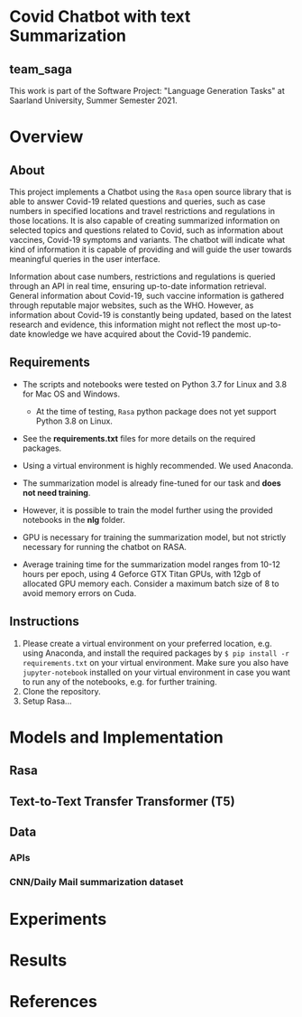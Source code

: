 # Covid Chatbot with text Summarization

## team_saga

This work is part of the Software Project: "Language Generation Tasks" at Saarland University, Summer Semester 2021.


# Overview

## About

This project implements a Chatbot using the `Rasa` open source library that is able to answer Covid-19 related questions and queries, such as case numbers in specified locations and travel restrictions and regulations in those locations. It is also capable of creating summarized information on selected topics and questions related to Covid, such as information about vaccines, Covid-19 symptoms and variants. The chatbot will indicate what kind of information it is capable of providing and will guide the user towards meaningful queries in the user interface.

Information about case numbers, restrictions and regulations is queried through an API in real time, ensuring up-to-date information retrieval. General information about Covid-19, such vaccine information is gathered through reputable major websites, such as the WHO. However, as information about Covid-19 is constantly being updated, based on the latest research and evidence, this information might not reflect the most up-to-date knowledge we have acquired about the Covid-19 pandemic.

## Requirements

* The scripts and notebooks were tested on Python 3.7 for Linux and 3.8 for Mac OS and Windows.
  * At the time of testing, `Rasa` python package does not yet support Python 3.8 on Linux.
* See the **requirements.txt** files for more details on the required packages.
* Using a virtual environment is highly recommended. We used Anaconda.

* The summarization model is already fine-tuned for our task and **does not need training**.
* However, it is possible to train the model further using the provided notebooks in the **nlg** folder. 
* GPU is necessary for training the summarization model, but not strictly necessary for running the chatbot on RASA.
* Average training time for the summarization model ranges from 10-12 hours per epoch, using 4 Geforce GTX Titan GPUs, with 12gb of allocated GPU memory each. Consider a maximum batch size of 8 to avoid memory errors on Cuda.

## Instructions

1. Please create a virtual environment on your preferred location, e.g. using Anaconda, and install the required packages by `$ pip install -r requirements.txt` on your virtual environment. Make sure you also have `jupyter-notebook` installed on your virtual environment in case you want to run any of the notebooks, e.g. for further training.
2. Clone the repository.
3. Setup Rasa...

# Models and Implementation

## Rasa

## Text-to-Text Transfer Transformer (T5)

## Data

### APIs

### CNN/Daily Mail summarization dataset

# Experiments

# Results

# References
